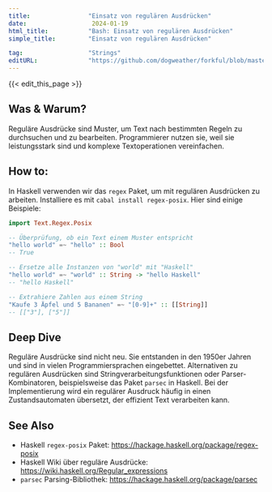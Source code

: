 ```yaml
---
title:                "Einsatz von regulären Ausdrücken"
date:                  2024-01-19
html_title:           "Bash: Einsatz von regulären Ausdrücken"
simple_title:         "Einsatz von regulären Ausdrücken"

tag:                  "Strings"
editURL:              "https://github.com/dogweather/forkful/blob/master/content/de/haskell/using-regular-expressions.md"
---
```


{{< edit_this_page >}}

## Was & Warum?
Reguläre Ausdrücke sind Muster, um Text nach bestimmten Regeln zu durchsuchen und zu bearbeiten. Programmierer nutzen sie, weil sie leistungsstark sind und komplexe Textoperationen vereinfachen.

## How to:
In Haskell verwenden wir das `regex` Paket, um mit regulären Ausdrücken zu arbeiten. Installiere es mit `cabal install regex-posix`. Hier sind einige Beispiele:

```Haskell
import Text.Regex.Posix

-- Überprüfung, ob ein Text einem Muster entspricht
"hello world" =~ "hello" :: Bool
-- True

-- Ersetze alle Instanzen von "world" mit "Haskell"
"hello world" =~ "world" :: String -> "hello Haskell"
-- "hello Haskell"

-- Extrahiere Zahlen aus einem String
"Kaufe 3 Äpfel und 5 Bananen" =~ "[0-9]+" :: [[String]]
-- [["3"], ["5"]]
```

## Deep Dive
Reguläre Ausdrücke sind nicht neu. Sie entstanden in den 1950er Jahren und sind in vielen Programmiersprachen eingebettet. Alternativen zu regulären Ausdrücken sind Stringverarbeitungsfunktionen oder Parser-Kombinatoren, beispielsweise das Paket `parsec` in Haskell. Bei der Implementierung wird ein regulärer Ausdruck häufig in einen Zustandsautomaten übersetzt, der effizient Text verarbeiten kann.

## See Also
- Haskell `regex-posix` Paket: https://hackage.haskell.org/package/regex-posix
- Haskell Wiki über reguläre Ausdrücke: https://wiki.haskell.org/Regular_expressions
- `parsec` Parsing-Bibliothek: https://hackage.haskell.org/package/parsec
